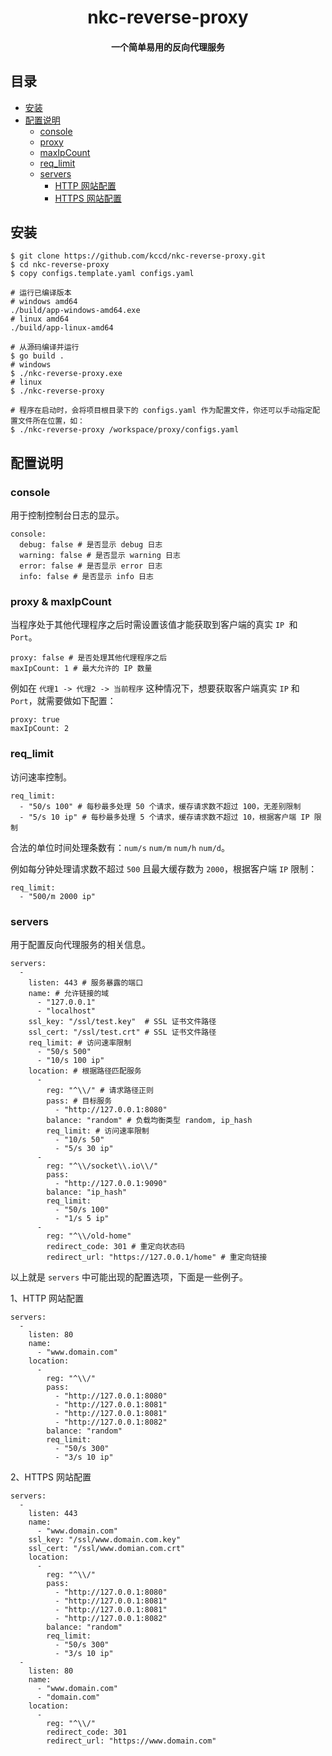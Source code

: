 <h1 align="center" style="align-content: center">nkc-reverse-proxy</h1> 
<h4 align="center" style="align-content: center">一个简单易用的反向代理服务</h4>


## 目录
+ [安装](#install)
+ [配置说明](#configs)
  + [console](#configs_console)
  + [proxy](#configs_proxy)
  + [maxIpCount](#configs_proxy)
  + [req_limit](#configs_req_limit)
  + [servers](#configs_servers) 
    + [HTTP 网站配置](#configs_servers_http)
    + [HTTPS 网站配置](#configs_servers_https)
  
## <span id="install">安装</span>

```
$ git clone https://github.com/kccd/nkc-reverse-proxy.git
$ cd nkc-reverse-proxy
$ copy configs.template.yaml configs.yaml

# 运行已编译版本
# windows amd64
./build/app-windows-amd64.exe
# linux amd64
./build/app-linux-amd64

# 从源码编译并运行
$ go build .
# windows
$ ./nkc-reverse-proxy.exe
# linux
$ ./nkc-reverse-proxy

# 程序在启动时，会将项目根目录下的 configs.yaml 作为配置文件，你还可以手动指定配置文件所在位置，如：
$ ./nkc-reverse-proxy /workspace/proxy/configs.yaml
```

## <span id="configs">配置说明</span>

### <span id="configs_console">console</span>

用于控制控制台日志的显示。

```
console:
  debug: false # 是否显示 debug 日志  
  warning: false # 是否显示 warning 日志
  error: false # 是否显示 error 日志
  info: false # 是否显示 info 日志
```

### <span id="configs_proxy">proxy & maxIpCount</span>

当程序处于其他代理程序之后时需设置该值才能获取到客户端的真实 `IP `和 `Port`。

```
proxy: false # 是否处理其他代理程序之后
maxIpCount: 1 # 最大允许的 IP 数量
```
例如在 ` 代理1 -> 代理2 -> 当前程序 ` 这种情况下，想要获取客户端真实 `IP` 和 `Port`，就需要做如下配置：
```
proxy: true
maxIpCount: 2
```

### <span id="configs_req_limit">req_limit</span>

访问速率控制。

```
req_limit:
  - "50/s 100" # 每秒最多处理 50 个请求，缓存请求数不超过 100，无差别限制
  - "5/s 10 ip" # 每秒最多处理 5 个请求，缓存请求数不超过 10，根据客户端 IP 限制
```

合法的单位时间处理条数有：`num/s` `num/m` `num/h` `num/d`。

例如每分钟处理请求数不超过 `500` 且最大缓存数为 `2000`，根据客户端 `IP` 限制：
```
req_limit: 
  - "500/m 2000 ip"
```

### <span id="configs_servers">servers</span>

用于配置反向代理服务的相关信息。

```
servers:
  -
    listen: 443 # 服务暴露的端口
    name: # 允许链接的域
      - "127.0.0.1"
      - "localhost"
    ssl_key: "/ssl/test.key"  # SSL 证书文件路径
    ssl_cert: "/ssl/test.crt" # SSL 证书文件路径
    req_limit: # 访问速率限制
      - "50/s 500" 
      - "10/s 100 ip"
    location: # 根据路径匹配服务
      -    
        reg: "^\\/" # 请求路径正则
        pass: # 目标服务
          - "http://127.0.0.1:8080"
        balance: "random" # 负载均衡类型 random, ip_hash
        req_limit: # 访问速率限制
          - "10/s 50"
          - "5/s 30 ip"
      - 
        reg: "^\\/socket\\.io\\/"
        pass: 
          - "http://127.0.0.1:9090"
        balance: "ip_hash"
        req_limit:
          - "50/s 100"
          - "1/s 5 ip"    
      -
        reg: "^\\/old-home"
        redirect_code: 301 # 重定向状态码
        redirect_url: "https://127.0.0.1/home" # 重定向链接
```

以上就是 `servers` 中可能出现的配置选项，下面是一些例子。

<span id="configs_servers_http">1、HTTP 网站配置</span>

```
servers:
  - 
    listen: 80
    name: 
      - "www.domain.com"
    location:
      -
        reg: "^\\/"
        pass: 
          - "http://127.0.0.1:8080"
          - "http://127.0.0.1:8081"
          - "http://127.0.0.1:8081"
          - "http://127.0.0.1:8082"
        balance: "random"   
        req_limit: 
          - "50/s 300"
          - "3/s 10 ip"
```

<span id="configs_servers_https">2、HTTPS 网站配置</span>

```
servers:
  - 
    listen: 443
    name: 
      - "www.domain.com"
    ssl_key: "/ssl/www.domain.com.key"
    ssl_cert: "/ssl/www.domian.com.crt"
    location:
      -
        reg: "^\\/"
        pass: 
          - "http://127.0.0.1:8080"
          - "http://127.0.0.1:8081"
          - "http://127.0.0.1:8081"
          - "http://127.0.0.1:8082"
        balance: "random"   
        req_limit: 
          - "50/s 300"
          - "3/s 10 ip"
  -
    listen: 80
    name: 
      - "www.domain.com"
      - "domain.com"        
    location:
      -
        reg: "^\\/"
        redirect_code: 301
        redirect_url: "https://www.domain.com"  
```